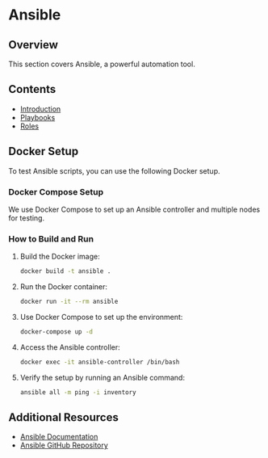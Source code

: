 # Ansible

## Overview
This section covers Ansible, a powerful automation tool.

## Contents
- [Introduction](ansible/introduction.md)
- [Playbooks](ansible/playbooks.md)
- [Roles](ansible/roles.md)

## Docker Setup
To test Ansible scripts, you can use the following Docker setup.

### Docker Compose Setup
We use Docker Compose to set up an Ansible controller and multiple nodes for testing.


### How to Build and Run
1. Build the Docker image:
    ```bash
    docker build -t ansible .
    ```

2. Run the Docker container:
    ```bash
    docker run -it --rm ansible
    ```

3. Use Docker Compose to set up the environment:
    ```bash
    docker-compose up -d
    ```

4. Access the Ansible controller:
    ```bash
    docker exec -it ansible-controller /bin/bash
    ```

5. Verify the setup by running an Ansible command:
    ```bash
    ansible all -m ping -i inventory
    ```

## Additional Resources
- [Ansible Documentation](https://docs.ansible.com)
- [Ansible GitHub Repository](https://github.com/ansible/ansible)